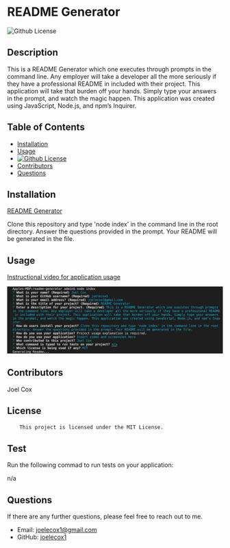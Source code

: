 # README Generator
  ![Github License](https://img.shields.io/badge/license-MIT-green)
  
  ## Description
  
  This is a README Generator which one executes through prompts in the command line. Any employer will take a developer all the more seriously if they have a professional README in included with their project. This application will take that burden off your hands. Simply type your answers in the prompt, and watch the magic happen. This application was created using JavaScript, Node.js, and npm’s Inquirer.

  ## Table of Contents

  * [Installation](#installation)
  * [Usage](#usage)
  * [![Github License](https://img.shields.io/badge/license-MIT-green)](#license)
  * [Contributors](#contributors)
  * [Questions](#questions)
  
  ## Installation

  [README Generator](https://joelecox1.github.io/readme-generator/.)

  Clone this repository and type 'node index' in the command line in the root directory. Answer the questions provided in the prompt. Your README will be generated in the file.

  ## Usage

  [Instructional video for application usage](https://youtu.be/wP15ASNPvhw)

  ![Screenshot of application](./images/readme-gen-screenshot.png)

  ## Contributors

  Joel Cox

  ## License
      
        This project is licensed under the MIT License.
      

  ## Test

  Run the following commad to run tests on your application:

  n/a

  ## Questions

  If there are any further questions, please feel free to reach out to me. 

  - Email: joelecox1@gmail.com
  - GitHub: [joelecox1](https://github.com/joelecox1)

